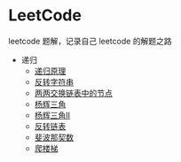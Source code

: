 # LeetCode

leetcode 题解，记录自己 leetcode 的解题之路

+ 递归
  + [递归原理](./docs/guide/recursion/principle.md)
  + [反转字符串](./docs/guide/recursion/print-reverse.md)
  + [两两交换链表中的节点](./docs/guide/recursion/swap-pairs.md)
  + [杨辉三角](./docs/guide/recursion/triangle.md)
  + [杨辉三角II](./docs/guide/recursion/triangle2.md)
  + [反转链表](./docs/guide/recursion/reverse-list.md)
  + [斐波那契数](./docs/guide/recursion/fibonacci.md)
  + [爬楼梯](./docs/guide/recursion/climb-stairs.md)
